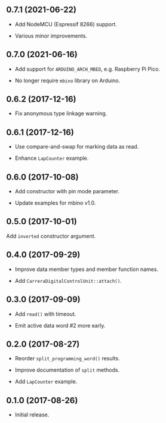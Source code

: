 0.7.1 (2021-06-22)
------------------

- Add NodeMCU (Espressif 8266) support.

- Various minor improvements.


0.7.0 (2021-06-16)
------------------

- Add support for `ARDUINO_ARCH_MBED`, e.g. Raspberry Pi Pico.

- No longer require `mbino` library on Arduino.


0.6.2 (2017-12-16)
------------------

- Fix anonymous type linkage warning.


0.6.1 (2017-12-16)
------------------

- Use compare-and-swap for marking data as read.

- Enhance `LapCounter` example.


0.6.0 (2017-10-08)
------------------

- Add constructor with pin mode parameter.

- Update examples for mbino v1.0.


0.5.0 (2017-10-01)
------------------

Add `inverted` constructor argument.


0.4.0 (2017-09-29)
------------------

- Improve data member types and member function names.

- Add `CarreraDigitalControlUnit::attach()`.


0.3.0 (2017-09-09)
------------------

- Add `read()` with timeout.

- Emit active data word #2 more early.


0.2.0 (2017-08-27)
------------------

- Reorder `split_programming_word()` results.

- Improve documentation of `split` methods.

- Add `LapCounter` example.


0.1.0 (2017-08-26)
------------------

- Initial release.
